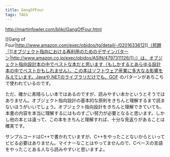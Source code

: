 ```yaml
---
title: GangOfFour
tags: TAGS
---
```


http://martinfowler.com/bliki/GangOfFour.html

[[Gang of Four|http://www.amazon.com/exec/obidos/tg/detail/-/0201633612]]（邦題『[[オブジェクト指向における再利用のためのデザインパターン|http://www.amazon.co.jp/exec/obidos/ASIN/4797311126/]]』）は、オブジェクト指向設計本の中でベストな本だと思います（もしかするとあらゆる設計本の中でベストかもしれません）。この本はソフトウェア産業に多大なる影響を与えています。Javaや.NETのライブラリだけでも、GOF のパターンがあちこちで使われているのです。

ただ、確かに素晴らしい本ではあるのですが、読みやすい本かというとそうではありません。オブジェクト指向設計の基本的な原則をきちんと理解するまで読まないほうがいいでしょう。オブジェクト指向設計をきちんと理解できていても、本書の内容を本当に理解するにはものすごい努力が必要となると思います。しかし他の本とは違って、この本をきちんと理解すれば、十分な見返りがあることは確実です。

サンプルコードはC++で書かれていますが、C++をやったことないからといってビビる必要はありません。マイナーなことはやってませんので、Cベースの言語をやったことある人なら読みやすいと思いますよ。
